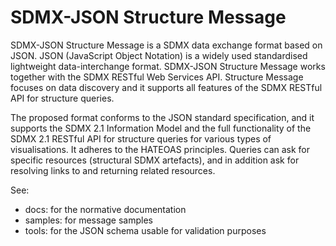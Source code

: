 # SDMX-JSON Structure Message

SDMX-JSON Structure Message is a SDMX data exchange format based on JSON. JSON (JavaScript Object Notation) is a widely used standardised lightweight data-interchange format.
SDMX-JSON Structure Message works together with the SDMX RESTful Web Services API. Structure Message focuses on data discovery and it supports all features of the SDMX RESTful API for structure queries.

The proposed format conforms to the JSON standard specification, and it supports the SDMX 2.1 Information Model and the full functionality of the SDMX 2.1 RESTful API for structure queries for various types of visualisations. It adheres to the HATEOAS principles. Queries can ask for specific resources (structural SDMX artefacts), and in addition ask for resolving links to and returning related resources.

See:
- docs: for the normative documentation
- samples: for message samples
- tools: for the JSON schema usable for validation purposes
